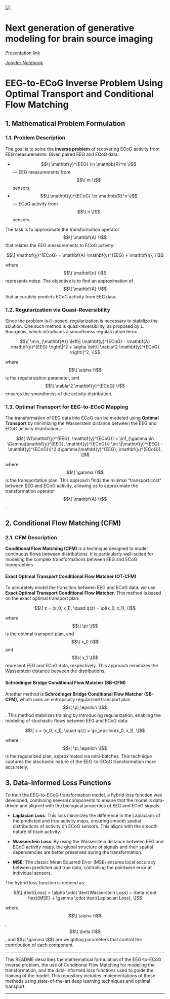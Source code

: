 ![]([https://github.com/RuslanKalimullin/Next-generation-of-generative-modeling-for-brain-source-imaging/edit/main/Logo.jpg](https://github.com/RuslanKalimullin/Next-generation-of-generative-modeling-for-brain-source-imaging/blob/main/Logo.jpg))    
# Next generation of generative modeling for brain source imaging

[Presentation link](https://docs.google.com/presentation/d/1CO6aT8fXYmgwDTWxCvjzQ5JX0CCZnw6ixIVvrzNQDl8/edit?usp=sharing)

[Jupyter Notebook](https://github.com/RuslanKalimullin/Next-generation-of-generative-modeling-for-brain-source-imaging/blob/main/Code/CFM_torchcfm_realisation.ipynb)


# EEG-to-ECoG Inverse Problem Using Optimal Transport and Conditional Flow Matching

## 1. **Mathematical Problem Formulation**

### 1.1. **Problem Description**

The goal is to solve the **inverse problem** of recovering ECoG activity from EEG measurements. Given paired EEG and ECoG data:

- $$\( \mathbf{y}^{EEG} \in \mathbb{R}^m \)$$ — EEG measurements from $$\( m \)$$ sensors,
- $$\( \mathbf{y}^{ECoG} \in \mathbb{R}^n \)$$ — ECoG activity from $$\( n \)$$ sensors.

The task is to approximate the transformation operator $$\( \mathbf{A} \)$$ that relates the EEG measurements to ECoG activity:

$$\[
\mathbf{y}^{ECoG} = \mathbf{A} \mathbf{y}^{EEG} + \mathbf{n},
\]$$

where $$\( \mathbf{n} \)$$ represents noise. The objective is to find an approximation of $$\( \mathbf{A} \)$$ that accurately predicts ECoG activity from EEG data.

### 1.2. **Regularization via Quasi-Reversibility**

Since the problem is ill-posed, regularization is necessary to stabilize the solution. One such method is quasi-reversibility, as proposed by L. Bourgeois, which introduces a smoothness regularization term:

$$\[
\min_{\mathbf{A}} \left\| \mathbf{y}^{ECoG} - \mathbf{A} \mathbf{y}^{EEG} \right\|^2 + \alpha \left\| \nabla^2 \mathbf{y}^{ECoG} \right\|^2,
\]$$

where $$\( \alpha \)$$ is the regularization parameter, and $$\( \nabla^2 \mathbf{y}^{ECoG} \)$$ ensures the smoothness of the activity distribution.

### 1.3. **Optimal Transport for EEG-to-ECoG Mapping**

The transformation of EEG data into ECoG can be modeled using **Optimal Transport** by minimizing the Wasserstein distance between the EEG and ECoG activity distributions:

$$\[
W(\mathbf{y}^{EEG}, \mathbf{y}^{ECoG}) = \inf_{\gamma \in \Gamma(\mathbf{y}^{EEG}, \mathbf{y}^{ECoG})} \int \|\mathbf{y}^{EEG} - \mathbf{y}^{ECoG}\|^2 d\gamma(\mathbf{y}^{EEG}, \mathbf{y}^{ECoG}),
\]$$

where $$\( \gamma \)$$ is the transportation plan. This approach finds the minimal "transport cost" between EEG and ECoG activity, allowing us to approximate the transformation operator $$\( \mathbf{A} \)$$.

## 2. **Conditional Flow Matching (CFM)**

### 2.1. **CFM Description**

**Conditional Flow Matching (CFM)** is a technique designed to model continuous flows between distributions. It is particularly well-suited for modeling the complex transformations between EEG and ECoG topographies.

#### **Exact Optimal Transport Conditional Flow Matcher (OT-CFM)**

To accurately model the transition between EEG and ECoG data, we use **Exact Optimal Transport Conditional Flow Matcher**. This method is based on the exact optimal transport plan:

$$\[
z = (x_0, x_1), \quad q(z) = \pi(x_0, x_1),
\]$$

where $$\( \pi \)$$ is the optimal transport plan, and $$\( x_0 \)$$ and $$\( x_1 \)$$ represent EEG and ECoG data, respectively. This approach minimizes the Wasserstein distance between the distributions.

#### **Schrödinger Bridge Conditional Flow Matcher (SB-CFM)**

Another method is **Schrödinger Bridge Conditional Flow Matcher (SB-CFM)**, which uses an entropically regularized transport plan $$\( \pi_\epsilon \)$$. This method stabilizes training by introducing regularization, enabling the modeling of stochastic flows between EEG and ECoG data:

$$\[
z = (x_0, x_1), \quad q(z) = \pi_\epsilon(x_0, x_1),
\]$$

where $$\( \pi_\epsilon \)$$ is the regularized plan, approximated via mini-batches. This technique captures the stochastic nature of the EEG-to-ECoG transformation more accurately.

## 3. **Data-Informed Loss Functions**

To train the EEG-to-ECoG transformation model, a hybrid loss function was developed, combining several components to ensure that the model is data-driven and aligned with the biological properties of EEG and ECoG signals.

- **Laplacian Loss**: This loss minimizes the difference in the Laplacians of the predicted and true activity maps, ensuring smooth spatial distributions of activity on ECoG sensors. This aligns with the smooth nature of brain activity.
  
- **Wasserstein Loss**: By using the Wasserstein distance between EEG and ECoG activity maps, the global structure of signals and their spatial dependencies are better preserved during the transformation.

- **MSE**: The classic Mean Squared Error (MSE) ensures local accuracy between predicted and true data, controlling the pointwise error at individual sensors.

The hybrid loss function is defined as:

$$\[
\text{Loss} = \alpha \cdot \text{Wasserstein Loss} + \beta \cdot \text{MSE} + \gamma \cdot \text{Laplacian Loss},
\]$$

where $$\( \alpha \)$$, $$\( \beta \)$$, and $$\( \gamma \$$) are weighting parameters that control the contribution of each component.

---

This README describes the mathematical formulation of the EEG-to-ECoG inverse problem, the use of Conditional Flow Matching for modeling the transformation, and the data-informed loss functions used to guide the training of the model. This repository includes implementations of these methods using state-of-the-art deep learning techniques and optimal transport.

--- 
